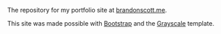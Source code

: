 The repository for my portfolio site at [brandonscott.me](http://brandonscott.me).

This site was made possible with [Bootstrap](http://getbootstrap.com/) and the [Grayscale](http://startbootstrap.com/template-overviews/grayscale/) template.

